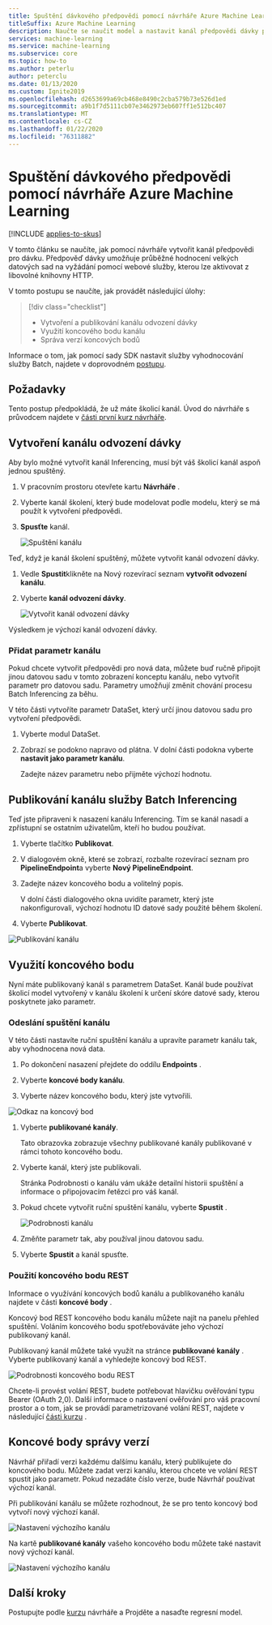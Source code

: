 ```yaml
---
title: Spuštění dávkového předpovědi pomocí návrháře Azure Machine Learning
titleSuffix: Azure Machine Learning
description: Naučte se naučit model a nastavit kanál předpovědi dávky pomocí návrháře. Nasaďte kanál jako parametrizovanou webovou službu, která se dá aktivovat z libovolné knihovny HTTP.
services: machine-learning
ms.service: machine-learning
ms.subservice: core
ms.topic: how-to
ms.author: peterlu
author: peterclu
ms.date: 01/13/2020
ms.custom: Ignite2019
ms.openlocfilehash: d2653699a69cb468e8490c2cba579b73e526d1ed
ms.sourcegitcommit: a9b1f7d5111cb07e3462973eb607ff1e512bc407
ms.translationtype: MT
ms.contentlocale: cs-CZ
ms.lasthandoff: 01/22/2020
ms.locfileid: "76311882"
---
```

# <a name="run-batch-predictions-using-azure-machine-learning-designer"></a>Spuštění dávkového předpovědi pomocí návrháře Azure Machine Learning
[!INCLUDE [applies-to-skus](../../includes/aml-applies-to-basic-enterprise-sku.md)]

V tomto článku se naučíte, jak pomocí návrháře vytvořit kanál předpovědi pro dávku. Předpověď dávky umožňuje průběžné hodnocení velkých datových sad na vyžádání pomocí webové služby, kterou lze aktivovat z libovolné knihovny HTTP.

V tomto postupu se naučíte, jak provádět následující úlohy:

> [!div class="checklist"]
> * Vytvoření a publikování kanálu odvození dávky
> * Využití koncového bodu kanálu
> * Správa verzí koncových bodů

Informace o tom, jak pomocí sady SDK nastavit služby vyhodnocování služby Batch, najdete v doprovodném [postupu](how-to-run-batch-predictions.md).

## <a name="prerequisites"></a>Požadavky

Tento postup předpokládá, že už máte školicí kanál. Úvod do návrháře s průvodcem najdete v [části první kurz návrháře](tutorial-designer-automobile-price-train-score.md). 

## <a name="create-a-batch-inference-pipeline"></a>Vytvoření kanálu odvození dávky

Aby bylo možné vytvořit kanál Inferencing, musí být váš školicí kanál aspoň jednou spuštěný.

1. V pracovním prostoru otevřete kartu **Návrháře** .

1. Vyberte kanál školení, který bude modelovat podle modelu, který se má použít k vytvoření předpovědi.

1. **Spusťte** kanál.

    ![Spuštění kanálu](./media/how-to-run-batch-predictions-designer/run-training-pipeline.png)

Teď, když je kanál školení spuštěný, můžete vytvořit kanál odvození dávky.

1. Vedle **Spustit**klikněte na Nový rozevírací seznam **vytvořit odvození kanálu**.

1. Vyberte **kanál odvození dávky**.

    ![Vytvořit kanál odvození dávky](./media/how-to-run-batch-predictions-designer/create-batch-inference.png)
    
Výsledkem je výchozí kanál odvození dávky. 

### <a name="add-a-pipeline-parameter"></a>Přidat parametr kanálu

Pokud chcete vytvořit předpovědi pro nová data, můžete buď ručně připojit jinou datovou sadu v tomto zobrazení konceptu kanálu, nebo vytvořit parametr pro datovou sadu. Parametry umožňují změnit chování procesu Batch Inferencing za běhu.

V této části vytvoříte parametr DataSet, který určí jinou datovou sadu pro vytvoření předpovědi.

1. Vyberte modul DataSet.

1. Zobrazí se podokno napravo od plátna. V dolní části podokna vyberte **nastavit jako parametr kanálu**.
   
    Zadejte název parametru nebo přijměte výchozí hodnotu.

## <a name="publish-your-batch-inferencing-pipeline"></a>Publikování kanálu služby Batch Inferencing

Teď jste připraveni k nasazení kanálu Inferencing. Tím se kanál nasadí a zpřístupní se ostatním uživatelům, kteří ho budou používat.

1. Vyberte tlačítko **Publikovat**.

1. V dialogovém okně, které se zobrazí, rozbalte rozevírací seznam pro **PipelineEndpoint**a vyberte **Nový PipelineEndpoint**.

1. Zadejte název koncového bodu a volitelný popis.

    V dolní části dialogového okna uvidíte parametr, který jste nakonfigurovali, výchozí hodnotu ID datové sady použité během školení.

1. Vyberte **Publikovat**.

![Publikování kanálu](./media/how-to-run-batch-predictions-designer/publish-inference-pipeline.png)


## <a name="consume-an-endpoint"></a>Využití koncového bodu

Nyní máte publikovaný kanál s parametrem DataSet. Kanál bude používat školicí model vytvořený v kanálu školení k určení skóre datové sady, kterou poskytnete jako parametr.

### <a name="submit-a-pipeline-run"></a>Odeslání spuštění kanálu 

V této části nastavíte ruční spuštění kanálu a upravíte parametr kanálu tak, aby vyhodnocena nová data. 

1. Po dokončení nasazení přejdete do oddílu **Endpoints** .

1. Vyberte **koncové body kanálu**.

1. Vyberte název koncového bodu, který jste vytvořili.

![Odkaz na koncový bod](./media/how-to-run-batch-predictions-designer/manage-endpoints.png)

1. Vyberte **publikované kanály**.

    Tato obrazovka zobrazuje všechny publikované kanály publikované v rámci tohoto koncového bodu.

1. Vyberte kanál, který jste publikovali.

    Stránka Podrobnosti o kanálu vám ukáže detailní historii spuštění a informace o připojovacím řetězci pro váš kanál. 
    
1. Pokud chcete vytvořit ruční spuštění kanálu, vyberte **Spustit** .

    ![Podrobnosti kanálu](./media/how-to-run-batch-predictions-designer/submit-manual-run.png)
    
1. Změňte parametr tak, aby používal jinou datovou sadu.
    
1. Vyberte **Spustit** a kanál spusťte.

### <a name="use-the-rest-endpoint"></a>Použití koncového bodu REST

Informace o využívání koncových bodů kanálu a publikovaného kanálu najdete v části **koncové body** .

Koncový bod REST koncového bodu kanálu můžete najít na panelu přehled spuštění. Voláním koncového bodu spotřebováváte jeho výchozí publikovaný kanál.

Publikovaný kanál můžete také využít na stránce **publikované kanály** . Vyberte publikovaný kanál a vyhledejte koncový bod REST. 

![Podrobnosti koncového bodu REST](./media/how-to-run-batch-predictions-designer/rest-endpoint-details.png)

Chcete-li provést volání REST, budete potřebovat hlavičku ověřování typu Bearer (OAuth 2,0). Další informace o nastavení ověřování pro váš pracovní prostor a o tom, jak se provádí parametrizované volání REST, najdete v následující [části kurzu](tutorial-pipeline-batch-scoring-classification.md#publish-and-run-from-a-rest-endpoint) .

## <a name="versioning-endpoints"></a>Koncové body správy verzí

Návrhář přiřadí verzi každému dalšímu kanálu, který publikujete do koncového bodu. Můžete zadat verzi kanálu, kterou chcete ve volání REST spustit jako parametr. Pokud nezadáte číslo verze, bude Návrhář používat výchozí kanál.

Při publikování kanálu se můžete rozhodnout, že se pro tento koncový bod vytvoří nový výchozí kanál.

![Nastavení výchozího kanálu](./media/how-to-run-batch-predictions-designer/set-default-pipeline.png)

Na kartě **publikované kanály** vašeho koncového bodu můžete také nastavit nový výchozí kanál.

![Nastavení výchozího kanálu](./media/how-to-run-batch-predictions-designer/set-new-default-pipeline.png)

## <a name="next-steps"></a>Další kroky

Postupujte podle [kurzu](tutorial-designer-automobile-price-train-score.md) návrháře a Projděte a nasaďte regresní model.

